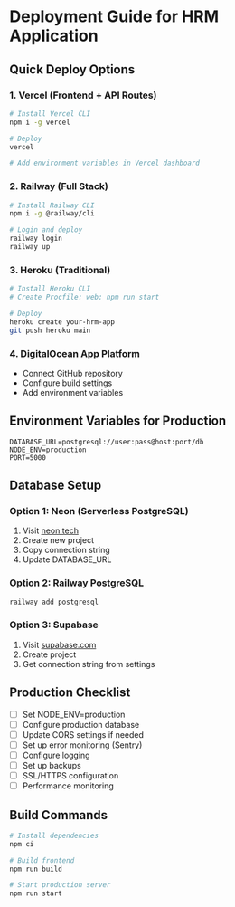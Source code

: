 # Deployment Guide for HRM Application

## Quick Deploy Options

### 1. Vercel (Frontend + API Routes)
```bash
# Install Vercel CLI
npm i -g vercel

# Deploy
vercel

# Add environment variables in Vercel dashboard
```

### 2. Railway (Full Stack)
```bash
# Install Railway CLI
npm i -g @railway/cli

# Login and deploy
railway login
railway up
```

### 3. Heroku (Traditional)
```bash
# Install Heroku CLI
# Create Procfile: web: npm run start

# Deploy
heroku create your-hrm-app
git push heroku main
```

### 4. DigitalOcean App Platform
- Connect GitHub repository
- Configure build settings
- Add environment variables

## Environment Variables for Production

```env
DATABASE_URL=postgresql://user:pass@host:port/db
NODE_ENV=production
PORT=5000
```

## Database Setup

### Option 1: Neon (Serverless PostgreSQL)
1. Visit [neon.tech](https://neon.tech)
2. Create new project
3. Copy connection string
4. Update DATABASE_URL

### Option 2: Railway PostgreSQL
```bash
railway add postgresql
```

### Option 3: Supabase
1. Visit [supabase.com](https://supabase.com)
2. Create project
3. Get connection string from settings

## Production Checklist

- [ ] Set NODE_ENV=production
- [ ] Configure production database
- [ ] Update CORS settings if needed
- [ ] Set up error monitoring (Sentry)
- [ ] Configure logging
- [ ] Set up backups
- [ ] SSL/HTTPS configuration
- [ ] Performance monitoring

## Build Commands

```bash
# Install dependencies
npm ci

# Build frontend
npm run build

# Start production server
npm run start
```